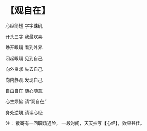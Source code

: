  
# 【观自在】

心经简短
字字珠矶

开头三字
我最欢喜

睁开眼睛
看到外界

闭起眼睛
见到自己

向外贪求
失去自己

向内静观
发现自己

自由自在
随心随意

心生烦恼
请“观自在”

身处逆境
请读心经

注：
猴哥有一回职场遇险， 一段时间，天天抄写【心经】，效果甚佳。


